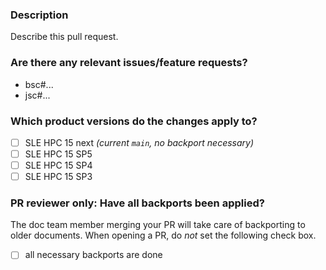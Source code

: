 ### Description

Describe this pull request.

### Are there any relevant issues/feature requests?

* bsc#...
* jsc#...

### Which product versions do the changes apply to?

- [ ] SLE HPC 15 next *(current `main`, no backport necessary)*
- [ ] SLE HPC 15 SP5
- [ ] SLE HPC 15 SP4
- [ ] SLE HPC 15 SP3

### PR reviewer only: Have all backports been applied?

The doc team member merging your PR will take care of backporting to older documents.
When opening a PR, do *not* set the following check box.

- [ ] all necessary backports are done
